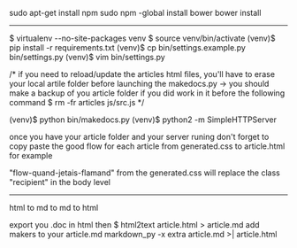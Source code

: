 sudo apt-get install npm
sudo npm -global install bower
bower install

- - -

$ virtualenv --no-site-packages venv
$ source venv/bin/activate
(venv)$ pip install -r requirements.txt
(venv)$ cp bin/settings.example.py bin/settings.py
(venv)$ vim bin/settings.py

/* if you need to reload/update the articles html files, you'll have to erase your local artile folder before launching the makedocs.py → you should make a backup of you article folder if you did work in it before the following command
$ rm -fr articles js/src.js */

(venv)$ python bin/makedocs.py
(venv)$ python2 -m SimpleHTTPServer


once you have your article folder and your server runing don't forget to copy paste the good flow for each article
from generated.css to article.html 
for example

"flow-quand-jetais-flamand" from the generated.css will replace the class "recipient" in the body level



-----

html to md to md to html

export you .doc in html
then
$ html2text article.html > article.md
add makers to your article.md
markdown_py -x extra article.md >| article.html


